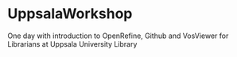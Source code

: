 # UppsalaWorkshop
One day with introduction to OpenRefine, Github and VosViewer for Librarians at Uppsala University Library
